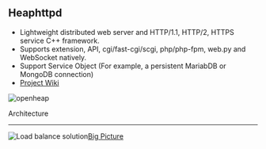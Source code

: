 ## Heaphttpd
* Lightweight distributed web server and HTTP/1.1, HTTP/2, HTTPS service C++ framework.
* Supports extension, API, cgi/fast-cgi/scgi, php/php-fpm, web.py and WebSocket natively.
* Support Service Object (For example, a persistent MariabDB or MongoDB connection)
* [Project Wiki](https://github.com/uplusware/heaphttpd/wiki/)

![openheap](https://raw.githubusercontent.com/uplusware/heaphttpd/master/doc/heaphttpd.png)

Architecture

***

![Load balance solution](https://raw.githubusercontent.com/uplusware/heaphttpd/master/doc/heaphttpd_loadbalance.png)[Big Picture](https://raw.githubusercontent.com/uplusware/heaphttpd/master/doc/heaphttpd_loadbalance.png)
